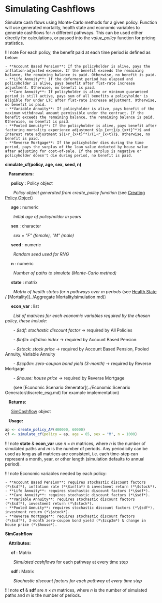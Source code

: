 # Simulating Cashflows

Simulate cash flows using Monte-Carlo methods for a given policy. Function 
will use generated mortality, health state and economic variables to generate
cashflows for *n* different pathways. This can be used either directly for calculations, 
or passed into the *value_policy* function for pricing statistics.

!!! note
    For each policy, the benefit paid at each time period is defined as below:

    - **Account Based Pension**: If the policyholder is alive, pays the inflation-adjusted expense. If the benefit exceeds the remaining balance, the remaining balance is paid. Otherwise, no benefit is paid.
    - **Life Annuity**: If the deferment period has elapsed and policyholder is alive, pays benefit after flat-rate increase adjustment. Otherwise, no benefit is paid.
    - **Care Annuity**: If policyholder is alive or minimum guaranteed period is still active, pays sum of all benefits a policyholder is eligible for under LTC after flat-rate increase adjustment. Otherwise, no benefit is paid.
    - **Variable Annuity**: If policyholder is alive, pays benefit of the maximum withdrawal amount permissible under the contract. If the benefit exceeds the remaining balance, the remaining balance is paid. Otherwise, no benefit is paid.
    - **Pooled Annuity**: If the policyholder is alive, pays benefit after factoring mortality experience adjustment $(p_{x+t}/p_{x+t}^*)$ and interest rate adjustment $(1+r_{x+t}^*)/(1+r_{x+t})$. Otherwise, no benefit is paid.
    - **Reverse Mortgage**: If the policyholder dies during the time period, pays the surplus of the loan value deducted by house value after adjusting for cost-of-sale. If the surplus is negative or policyholder doesn't die during period, no benefit is paid.

**simulate_cf(policy, age, sex, seed, n)**

&nbsp;&nbsp; **Parameters:**

&nbsp;&nbsp;&nbsp;&nbsp; **policy** : Policy object 

&nbsp;&nbsp;&nbsp;&nbsp;&nbsp;&nbsp; *Policy object generated from create_policy function* (see [ Creating Policy Object](policy.md))

&nbsp;&nbsp;&nbsp;&nbsp; **age** : numeric

&nbsp;&nbsp;&nbsp;&nbsp;&nbsp;&nbsp; *Initial age of policyholder in years*

&nbsp;&nbsp;&nbsp;&nbsp; **sex** : character

&nbsp;&nbsp;&nbsp;&nbsp;&nbsp;&nbsp; *sex = "F" (female), "M" (male)*

&nbsp;&nbsp;&nbsp;&nbsp; **seed** : numeric

&nbsp;&nbsp;&nbsp;&nbsp;&nbsp;&nbsp; *Random seed used for RNG*

&nbsp;&nbsp;&nbsp;&nbsp; **n** : numeric

&nbsp;&nbsp;&nbsp;&nbsp;&nbsp;&nbsp; *Number of paths to simulate (Monte-Carlo method)*

&nbsp;&nbsp;&nbsp;&nbsp; **state** : matrix

&nbsp;&nbsp;&nbsp;&nbsp;&nbsp;&nbsp; *Matrix of health states for $n$ pathways over $m$ periods* (see [Health State](../Health/simulation.md) / [Mortality](../Aggregate Mortality/simulation.md))

&nbsp;&nbsp;&nbsp;&nbsp; **econ_var** : list

&nbsp;&nbsp;&nbsp;&nbsp;&nbsp;&nbsp; *List of matrices for each economic variables required by the chosen policy, these include:* 

&nbsp;&nbsp;&nbsp;&nbsp;&nbsp;&nbsp; - *$sdf: stochastic discount factor* -> required by All Policies

&nbsp;&nbsp;&nbsp;&nbsp;&nbsp;&nbsp; - *$infla: inflation index* -> required by Account Based Pension

&nbsp;&nbsp;&nbsp;&nbsp;&nbsp;&nbsp; - *$stock: stock price* -> required by Account Based Pension, Pooled Annuity, Variable Annuity

&nbsp;&nbsp;&nbsp;&nbsp;&nbsp;&nbsp; - *$zcp3m: zero-coupon bond yield (3-month)* -> required by Reverse Mortgage

&nbsp;&nbsp;&nbsp;&nbsp;&nbsp;&nbsp; - *$house: house price* -> required by Reverse Mortgage

&nbsp;&nbsp;&nbsp;&nbsp;&nbsp;&nbsp; (see [Economic Scenario Generator](../Economic Scenario Generator/discrete_esg.md) for example implementation)

&nbsp;&nbsp; **Returns:**

&nbsp;&nbsp;&nbsp;&nbsp; [SimCashflow](#simcf) object 

&nbsp;&nbsp; **Usage:**
```r
ap <- create_policy_AP(400000, 60000)
cf <- simulate_cf(policy = ap, age = 65, sex = "M", n = 1000)
```

!!! note
    **state** & **econ_var** use $n × m$ matrices, where $n$ is the number of simulated paths
    and $m$ is the number of periods. Any periodicity can be used as long as all matrices are
    consistent, i.e. each time-step can represent a month, year, or other length (simulation defaults to annual period).

!!! note
    Economic variables needed by each policy:

    - **Account Based Pension**: requires stochastic discount factors (*\$sdf*), inflation rate (*\$infla*) & investment return (*\$stock*).
    - **Life Annuity**: requires stochastic discount factors (*\$sdf*).
    - **Care Annuity**: requires stochastic discount factors (*\$sdf*).
    - **Variable Annuity**: requires stochastic discount factors (*\$sdf*), investment return (*\$stock*).
    - **Pooled Annuity**: requires stochastic discount factors (*\$sdf*), investment return (*\$stock*).
    - **Reverse Mortgage**: requires stochastic discount factors (*\$sdf*), 3-month zero-coupon bond yield (*\$zcp3m*) & change in house price (*\$house*).

<a name ="simcf"></a>
**SimCashflow**

&nbsp;&nbsp; **Attributes:**

&nbsp;&nbsp;&nbsp;&nbsp; **cf** : Matrix 

&nbsp;&nbsp;&nbsp;&nbsp;&nbsp;&nbsp; *Simulated cashflows* for each pathway at every time step

&nbsp;&nbsp;&nbsp;&nbsp; **sdf** : Matrix

&nbsp;&nbsp;&nbsp;&nbsp;&nbsp;&nbsp; *Stochastic discount factors for each pathway at every time step*

!!! note
    **cf** & **sdf** are $n × m$ matrices, where $n$ is the number of simulated paths
    and $m$ is the number of periods.